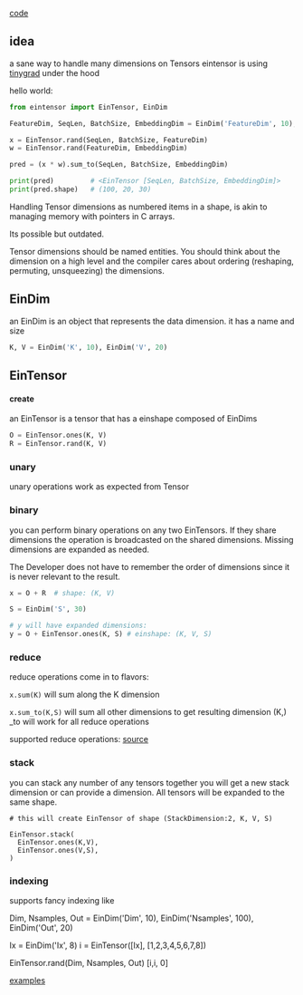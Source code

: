 

[code](https://github.com/dkormann/eintensor)

## idea
a sane way to handle many dimensions on Tensors
eintensor is using [tinygrad](github.com/tinygrad/tinygrad) under the hood



hello world:
```python
from eintensor import EinTensor, EinDim

FeatureDim, SeqLen, BatchSize, EmbeddingDim = EinDim('FeatureDim', 10), EinDim('SeqLen', 100), EinDim('BatchSize', 20), EinDim('EmbeddingDim', 30)

x = EinTensor.rand(SeqLen, BatchSize, FeatureDim)
w = EinTensor.rand(FeatureDim, EmbeddingDim)

pred = (x * w).sum_to(SeqLen, BatchSize, EmbeddingDim)

print(pred)         # <EinTensor [SeqLen, BatchSize, EmbeddingDim]>
print(pred.shape)   # (100, 20, 30)
```

Handling Tensor dimensions as numbered items in a shape, is akin to managing memory with pointers in C arrays.

Its possible but outdated.

Tensor dimensions should be named entities. You should think about the dimension on a high level and the compiler cares about ordering (reshaping, permuting, unsqueezing) the dimensions.

## EinDim

an EinDim is an object that represents the data dimension. it has a name and size

```python
K, V = EinDim('K', 10), EinDim('V', 20)
```

## EinTensor

#### create

an EinTensor is a tensor that has a einshape composed of EinDims

```python
O = EinTensor.ones(K, V)
R = EinTensor.rand(K, V)
```

### unary

unary operations work as expected from Tensor

### binary

you can perform binary operations on any two EinTensors.
If they share dimensions the operation is broadcasted on the shared dimensions.
Missing dimensions are expanded as needed.

The Developer does not have to remember the order of dimensions since it is never relevant to the result. 

```python
x = O + R  # shape: (K, V)

S = EinDim('S', 30)

# y will have expanded dimensions:
y = O + EinTensor.ones(K, S) # einshape: (K, V, S)
```

### reduce

reduce operations come in to flavors:

`x.sum(K)` will sum along the  K dimension

`x.sum_to(K,S)` will sum all other dimensions to get resulting dimension (K,) <reduce>_to will work for all reduce operations

supported reduce operations: [source](https://github.com/DKormann/eintensor/blob/a9e0501dde6f6792ed4c4d19bd45665de3bd4a2e/eintensor/tensor.py#L71)

### stack

you can stack any number of any tensors together you will get a new stack dimension or can provide a dimension. All tensors will be expanded to the same shape.

```
# this will create EinTensor of shape (StackDimension:2, K, V, S)

EinTensor.stack(
  EinTensor.ones(K,V),
  EinTensor.ones(V,S),
)
```


### indexing

supports fancy indexing like 

Dim, Nsamples, Out = EinDim('Dim', 10), EinDim('Nsamples', 100), EinDim('Out', 20)


Ix = EinDim('Ix', 8)
i = EinTensor([Ix], [1,2,3,4,5,6,7,8])

EinTensor.rand(Dim, Nsamples, Out) [i,i, 0]


[examples](https://github.com/dkormann/eintensor/tree/main/examples)